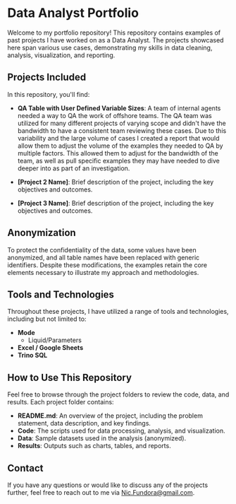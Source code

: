 # Data Analyst Portfolio

Welcome to my portfolio repository! This repository contains examples of past projects I have worked on as a Data Analyst. The projects showcased here span various use cases, demonstrating my skills in data cleaning, analysis, visualization, and reporting.

## Projects Included

In this repository, you'll find:

- **QA Table with User Defined Variable Sizes**: A team of internal agents needed a way to QA the work of offshore teams. The QA team was utilized for many different projects of varying scope and didn't have the bandwidth to have a consistent team reviewing these cases. Due to this variability and the large volume of cases I created a report that would allow them to adjust the volume of the examples they needed to QA by multiple factors. This allowed them to adjust for the bandwidth of the team, as well as pull specific examples they may have needed to dive deeper into as part of an investigation.
  
- **[Project 2 Name]**: Brief description of the project, including the key objectives and outcomes.
- **[Project 3 Name]**: Brief description of the project, including the key objectives and outcomes.

## Anonymization

To protect the confidentiality of the data, some values have been anonymized, and all table names have been replaced with generic identifiers. Despite these modifications, the examples retain the core elements necessary to illustrate my approach and methodologies.

## Tools and Technologies

Throughout these projects, I have utilized a range of tools and technologies, including but not limited to:

- **Mode**
    - Liquid/Parameters
- **Excel / Google Sheets**
- **Trino SQL**

## How to Use This Repository

Feel free to browse through the project folders to review the code, data, and results. Each project folder contains:

- **README.md**: An overview of the project, including the problem statement, data description, and key findings.
- **Code**: The scripts used for data processing, analysis, and visualization.
- **Data**: Sample datasets used in the analysis (anonymized).
- **Results**: Outputs such as charts, tables, and reports.

## Contact

If you have any questions or would like to discuss any of the projects further, feel free to reach out to me via Nic.Fundora@gmail.com.
